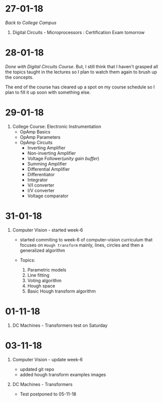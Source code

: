 # 27-01-18

*Back to College Campus* 

1. Digital Circuits - Microprocessors : Certification Exam tomorrow

# 28-01-18

*Done with Digital Circuits Course*. But, I still think that I haven't grasped all the topics taught in the lectures so I plan to watch them again to brush up the concepts.

The end of the course has cleared up a spot on my course schedule so I plan to fill it up soon with something else.

# 29-01-18

1. College Course: Electronic Instrumentation
    * OpAmp Basics
    * OpAmp Parameters
    * OpAmp Circuits
        * Inverting Amplifier
        * Non-inverting Amplifier
        * Voltage Follower(*unity gain buffer*)
        * Summing Amplifier
        * Differential Amplifier
        * Differentiator
        * Integrator
        * V/I converter
        * I/V converter
        * Voltage comparator

# 31-01-18

1. Computer Vision - started week-6

    * started commiting to week-6 of computer-vision curriculum that focuses on `Hough transform` mainly, lines, circles and then a generalized algorithm

    * Topics:
        1. Parametric models
        1. Line fitting
        1. Voting algorithm
        1. Hough space
        1. Basic Hough transform algorithm

# 01-11-18

1. DC Machines - Transformers test on Saturday

# 03-11-18

1. Computer Vision - update week-6
    * updated git repo
    * added hough transform examples images

2. DC Machines - Transformers 
    * Test postponed to 05-11-18
